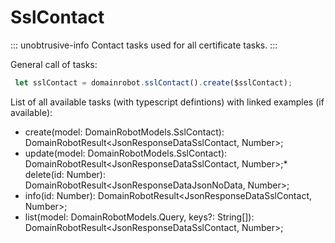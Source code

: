 # SslContact

::: unobtrusive-info
Contact tasks used for all certificate tasks.
:::

General call of tasks:

```javascript
 let sslContact = domainrobot.sslContact().create($sslContact);
```

List of all available tasks (with typescript defintions) with linked examples (if available):

* create(model: DomainRobotModels.SslContact): DomainRobotResult<JsonResponseDataSslContact, Number>;
* update(model: DomainRobotModels.SslContact): DomainRobotResult<JsonResponseDataSslContact, Number>;* delete(id: Number): DomainRobotResult<JsonResponseDataJsonNoData, Number>;
* info(id: Number): DomainRobotResult<JsonResponseDataSslContact, Number>;
* list(model: DomainRobotModels.Query, keys?: String[]): DomainRobotResult<JsonResponseDataSslContact, Number>;
